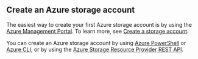 ﻿## Create an Azure storage account

The easiest way to create your first Azure storage account is by using the [Azure Management Portal](https://manage.windowsazure.com). To learn more, see [Create a storage account](../articles/storage/storage-create-storage-account.md#create-a-storage-account).

You can create an Azure storage account by using [Azure PowerShell](../articles/storage/storage-powershell-guide-full.md) or [Azure CLI](../articles/storage/storage-azure-cli.md), or by using the [Azure Storage Resource Provider REST API](https://msdn.microsoft.com/library/azure/mt163683.aspx).
 